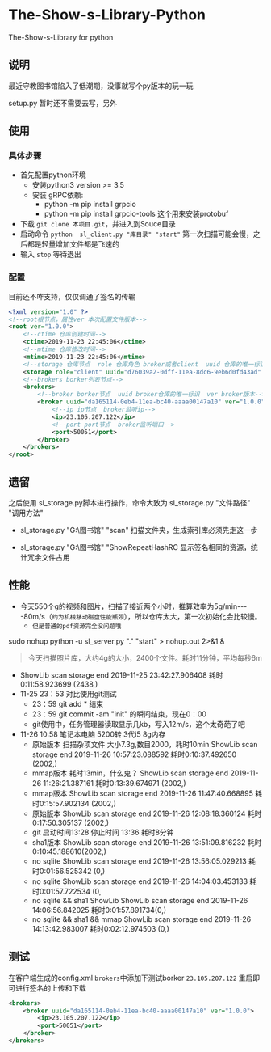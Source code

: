 # The-Show-s-Library-Python
The-Show-s-Library for python
## 说明
最近守教图书馆陷入了低潮期，没事就写个py版本的玩一玩

setup.py 暂时还不需要去写，另外 

## 使用
### 具体步骤
* 首先配置python环境
    * 安装python3 version >= 3.5
    * 安装 gRPC依赖:
        * python -m pip install grpcio  
        * python -m pip install grpcio-tools 这个用来安装protobuf
* 下载 `git clone 本项目.git`，并进入到Souce目录
* 启动命令 `python  sl_client.py "库目录" "start"`  第一次扫描可能会慢，之后都是轻量增加文件都是飞速的
* 输入 `stop` 等待退出

### 配置

目前还不咋支持，仅仅调通了签名的传输

```xml
<?xml version="1.0" ?>
<!--root根节点，属性ver 本次配置文件版本-->
<root ver="1.0.0">
    <!--ctime 仓库创建时间-->
    <ctime>2019-11-23 22:45:06</ctime>
    <!--mtime 仓库修改时间-->
    <mtime>2019-11-23 22:45:06</mtime>
    <!--storage 仓库节点  role 仓库角色 broker或者client  uuid 仓库的唯一标识-->
    <storage role="client" uuid="d76039a2-0dff-11ea-8dc6-9eb6d0fd43ad" />
    <!--brokers borker列表节点-->
    <brokers>
        <!--broker borker节点  uuid broker仓库的唯一标识  ver broker版本-->
        <broker uuid="da165114-0eb4-11ea-bc40-aaaa00147a10" ver="1.0.0">
            <!--ip ip节点  broker监听ip-->
            <ip>23.105.207.122</ip>
            <!--port port节点  broker监听端口-->
            <port>50051</port>
        </broker>
    </brokers>
</root>
```

## 遗留

之后使用 sl_storage.py脚本进行操作，命令大致为  sl_storage.py "文件路径" "调用方法"

* sl_storage.py "G:\\图书馆" "scan"  扫描文件夹，生成索引库必须先走这一步

* sl_storage.py "G:\\图书馆" "ShowRepeatHashRC 显示签名相同的资源，统计冗余文件占用

## 性能

* 今天550个g的视频和图片，扫描了接近两个小时，推算效率为5g/min----80m/s（`约为机械移动磁盘性能瓶颈`），所以仓库太大，第一次初始化会比较慢。
    * `但是普通的pdf资源完全没问题哦`

sudo nohup python -u sl_server.py "." "start" > nohup.out 2>&1 &

> 今天扫描照片库，大约4g的大小，2400个文件。耗时11分钟，平均每秒6m

* ShowLib scan storage end    2019-11-25 23:42:27.906408  耗时0:11:58.923699
    (2438,)
* 11-25 23：53 对比使用git测试
    * 23：59 git add * 结束
    * 23：59 git commit -am "init" 的瞬间结束，现在0：00
    * git使用中，任务管理器读取显示几kb，写入12m/s，这个太奇葩了吧
* 11-26 10:58 笔记本电脑 5200转 3代i5 8g内存
    * 原始版本 扫描杂项文件 大小7.3g,数目2000，耗时10min  ShowLib scan storage end    2019-11-26 10:57:23.088592  耗时0:10:37.492650 (2002,)
    * mmap版本 耗时13min，什么鬼？    ShowLib scan storage end    2019-11-26 11:26:21.387161  耗时0:13:39.674971 (2002,)
    * mmap版本                      ShowLib scan storage end    2019-11-26 11:47:40.668895  耗时0:15:57.902134 (2002,)
    * 原始版本                      ShowLib scan storage end     2019-11-26 12:08:18.360124  耗时0:17:50.305137 (2002,)
    * git 启动时间13:28 停止时间 13:36 耗时8分钟
    * sha1版本                          ShowLib scan storage end    2019-11-26 13:51:09.816232  耗时0:10:45.188610(2002,)
    * no sqlite                         ShowLib scan storage end    2019-11-26 13:56:05.029213  耗时0:01:56.525342 (0,)
    * no sqlite                         ShowLib scan storage end    2019-11-26 14:04:03.453133  耗时0:01:57.722534 (0,
    * no sqlite && sha1 ShowLib         ShowLib scan storage end    2019-11-26 14:06:56.842025  耗时0:01:57.891734(0,)
    * no sqlite && sha1 && mmap         ShowLib scan storage end    2019-11-26 14:13:42.983007  耗时0:02:12.974503 (0,)
## 测试

在客户端生成的config.xml `brokers`中添加下测试borker `23.105.207.122` 重启即可进行签名的上传和下载
```xml
<brokers>
    <broker uuid="da165114-0eb4-11ea-bc40-aaaa00147a10" ver="1.0.0">
        <ip>23.105.207.122</ip>
        <port>50051</port>
    </broker>
</brokers>
```
